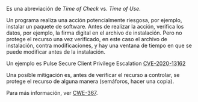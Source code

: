 Es una abreviación de _Time of Check_ vs. _Time of Use_.

Un programa realiza una acción potencialmente riesgosa, por ejemplo, instalar un paquete de software. Antes de realizar la acción, verifica los datos, por ejemplo, la firma digital en el archivo de instalación. Pero no protege el recurso una vez verificado, en este caso el archivo de instalación, contra modificaciones, y hay una ventana de tiempo en que se puede modificar antes de la instalación.

Un ejemplo es Pulse Secure Client Privilege Escalation [CVE-2020-13162](https://nvd.nist.gov/vuln/detail/CVE-2020-13162)

Una posible mitigación es, antes de verificar el recurso a controlar, se protege el recurso de alguna manera (semáforos, hacer una copia).

Para más información, ver [CWE-367](https://cwe.mitre.org/data/definitions/367.html).
